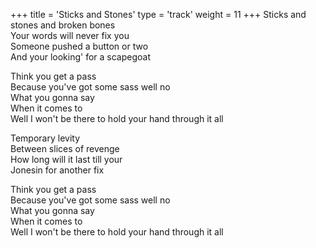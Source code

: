 +++
title = 'Sticks and Stones'
type = 'track'
weight = 11
+++
Sticks and stones and broken bones  
Your words will never fix you  
Someone pushed a button or two  
And your looking' for a scapegoat

Think you get a pass  
Because you've got some sass well no  
What you gonna say  
When it comes to  
Well I won't be there to hold your hand through it all

Temporary levity  
Between slices of revenge  
How long will it last till your  
Jonesin for another fix

Think you get a pass  
Because you've got some sass well no  
What you gonna say  
When it comes to  
Well I won't be there to hold your hand through it all
